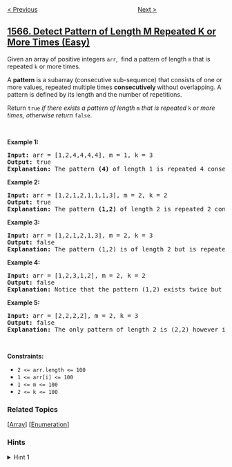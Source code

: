 <!--|This file generated by command(leetcode description); DO NOT EDIT.    |-->
<!--+----------------------------------------------------------------------+-->
<!--|@author    awesee <openset.wang@gmail.com>                           |-->
<!--|@link      https://github.com/awesee                                 |-->
<!--|@home      https://github.com/awesee/leetcode                        |-->
<!--+----------------------------------------------------------------------+-->

[< Previous](../unique-orders-and-customers-per-month "Unique Orders and Customers Per Month")
　　　　　　　　　　　　　　　　
[Next >](../maximum-length-of-subarray-with-positive-product "Maximum Length of Subarray With Positive Product")

## [1566. Detect Pattern of Length M Repeated K or More Times (Easy)](https://leetcode.com/problems/detect-pattern-of-length-m-repeated-k-or-more-times "重复至少 K 次且长度为 M 的模式")

<p>Given an array of positive integers <code>arr</code>,&nbsp; find a pattern of length <code>m</code> that is repeated <code>k</code> or more times.</p>

<p>A <strong>pattern</strong> is a subarray (consecutive sub-sequence) that consists of one or more values, repeated multiple times <strong>consecutively </strong>without overlapping. A pattern is defined by its length and the number of repetitions.</p>

<p>Return&nbsp;<code>true</code>&nbsp;<em>if there exists a pattern of length</em>&nbsp;<code>m</code>&nbsp;<em>that is repeated</em>&nbsp;<code>k</code>&nbsp;<em>or more times, otherwise return</em>&nbsp;<code>false</code>.</p>

<p>&nbsp;</p>
<p><strong>Example 1:</strong></p>

<pre>
<strong>Input:</strong> arr = [1,2,4,4,4,4], m = 1, k = 3
<strong>Output:</strong> true
<strong>Explanation: </strong>The pattern <strong>(4)</strong> of length 1 is repeated 4 consecutive times. Notice that pattern can be repeated k or more times but not less.
</pre>

<p><strong>Example 2:</strong></p>

<pre>
<strong>Input:</strong> arr = [1,2,1,2,1,1,1,3], m = 2, k = 2
<strong>Output:</strong> true
<strong>Explanation: </strong>The pattern <strong>(1,2)</strong> of length 2 is repeated 2 consecutive times. Another valid pattern <strong>(2,1) is</strong> also repeated 2 times.
</pre>

<p><strong>Example 3:</strong></p>

<pre>
<strong>Input:</strong> arr = [1,2,1,2,1,3], m = 2, k = 3
<strong>Output:</strong> false
<strong>Explanation: </strong>The pattern (1,2) is of length 2 but is repeated only 2 times. There is no pattern of length 2 that is repeated 3 or more times.
</pre>

<p><strong>Example 4:</strong></p>

<pre>
<strong>Input:</strong> arr = [1,2,3,1,2], m = 2, k = 2
<strong>Output:</strong> false
<strong>Explanation: </strong>Notice that the pattern (1,2) exists twice but not consecutively, so it doesn&#39;t count.
</pre>

<p><strong>Example 5:</strong></p>

<pre>
<strong>Input:</strong> arr = [2,2,2,2], m = 2, k = 3
<strong>Output:</strong> false
<strong>Explanation: </strong>The only pattern of length 2 is (2,2) however it&#39;s repeated only twice. Notice that we do not count overlapping repetitions.
</pre>

<p>&nbsp;</p>
<p><strong>Constraints:</strong></p>

<ul>
	<li><code>2 &lt;= arr.length &lt;= 100</code></li>
	<li><code>1 &lt;= arr[i] &lt;= 100</code></li>
	<li><code>1 &lt;= m&nbsp;&lt;= 100</code></li>
	<li><code>2 &lt;= k&nbsp;&lt;= 100</code></li>
</ul>

### Related Topics
  [[Array](../../tag/array/README.md)]
  [[Enumeration](../../tag/enumeration/README.md)]

### Hints
<details>
<summary>Hint 1</summary>
Use a three-layer loop to check all possible patterns by iterating through all possible starting positions, all indexes less than m, and if the character at the index is repeated k times.
</details>
